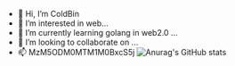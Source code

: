 - 👋 Hi, I’m ColdBin
- 👀 I’m interested in web...
- 🌱 I’m currently learning golang in web2.0 ...
- 💞️ I’m looking to collaborate on ...
- 📫 MzM5ODM0MTM1M0BxcS5j
![Anurag's GitHub stats](https://github-readme-stats.vercel.app/api?username=liuhaibin123456789&count_private=true)
<!---
liuhaibin123456789/liuhaibin123456789 is a ✨ special ✨ repository because its `README.md` (this file) appears on your GitHub profile.
You can click the Preview link to take a look at your changes.
--->
